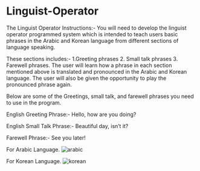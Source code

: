 # Linguist-Operator

The Linguist Operator
Instructions:- You will need to develop the linguist operator programmed system which is intended to
teach users basic phrases in the Arabic and Korean language from different sections of language speaking.

These sections includes:-
1.Greeting phrases 2. Small talk phrases 3. Farewell phrases.
The user will learn how a phrase in each section mentioned above is translated and pronounced in the Arabic and Korean language.
The user will also be given the opportunity to play the pronounced phrase again. 

Below are some of the Greetings, small talk, and farewell phrases you need to use in the program.

English Greeting Phrase:- Hello, how are you doing?

English Small Talk Phrase:- Beautiful day, isn’t it?

Farewell Phrase:- See you later!


For Arabic Language.
![arabic](https://user-images.githubusercontent.com/96533023/210635019-336928d6-4888-43e6-83d8-cd68bcea8f6c.png)

For Korean Language.
![korean](https://user-images.githubusercontent.com/96533023/210635029-ec653597-8798-461a-bbd2-85bb02c1ac59.png)
